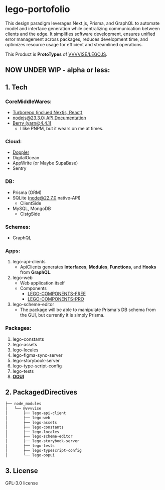 # lego-portofolio

This design paradigm leverages Next.js, Prisma, and GraphQL to automate model and interface generation while centralizing communication between clients and the edge. It simplifies software development, ensures unified error management across packages, reduces development time, and optimizes resource usage for efficient and streamlined operations.

This Product is **ProtoTypes** of [VVVVISE/LEGOJS](https://github.com/VVVVISE/legojs).

## NOW UNDER WIP - alpha or less:

## 1. Tech

### CoreMiddleWares:

- [Turborepo (inclued Nextjs, React)](https://turbo.build/repo/docs)
- [nodejs@23.3.0: API Documentation](https://nodejs.org/docs/latest/api/)
- [Berry (yarn@4.4.1)](https://github.com/yarnpkg/berry)
  - I like PNPM, but it wears on me at times.

### Cloud:

- [Doppler](https://www.doppler.com/)
- DigitalOcean
- AppWrite (or Maybe SupaBase)
- Sentry

### DB:

- Prisma (ORM)
- SQLite (node@22.7.0 native-API)
  - ClientSide
- MySQL, MongoDB
  - ClstgSide

### Schemes:

- GraphQL

### Apps:

1. lego-api-clients
    - ApiClients generates **Interfaces**, **Modules**, **Functions**, and **Hooks** from **GraphQL**.
2. lego-web
    - Web application itself
    - Components
      - [LEGO-COMPONENTS-FREE](https://github.com/VVVVISE/lego-components-free)
      - [LEGO-COMPONENTS-PRO](https://github.com/VVVVISE/lego-components-pro)
3. lego-scheme-editor
    - The package will be able to manipulate Prisma's DB schema from the GUI, but currently it is simply Prisma.

### Packages:

1. lego-constants
2. lego-assets
3. lego-locales
4. lego-figma-sync-server
5. lego-storybook-server
6. lego-type-script-config
7. lego-tests
8. **[OOUI](https://github.com/repo/ooui)**

## 2. PackagedDirectives

```sh
├── node_modules
│   └── @vvvvise
│       ├── lego-api-client
│       ├── lego-web
│       ├── lego-assets
│       ├── lego-constants
│       ├── lego-locales
│       ├── lego-scheme-editor
│       ├── lego-storybook-server
│       ├── lego-tests
│       ├── lego-typescript-config
│       └── lego-oopui
```

## 3. License

GPL-3.0 license
